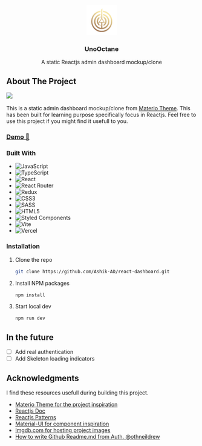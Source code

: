 <!-- PROJECT LOGO -->
<div align="center">
  <a href="https://github.com/Ashik-AD/react-dashboard">
    <img src="./src/assets/logo.png" alt="Logo" width="80" height="80">
  </a>

<h3 align="center">UnoOctane</h3>

  <p align="center">
    A static Reactjs admin dashboard mockup/clone
   
</div>

## About The Project

<img src="https://i.ibb.co/dBKzVtZ/screenshot.png" />

This is a static admin dashboard mockup/clone from <a href="https://demos.themeselection.com/materio-mui-react-nextjs-admin-template">Materio Theme</a>. This has been built for learning purpose specifically focus in Reactjs. Feel free to use this project if you might find it usefull to you.

### <a href="https://triolo.vercel.app">Demo 🚀</a>

### Built With

- ![JavaScript](https://img.shields.io/badge/javascript-%23323330.svg?style=for-the-badge&logo=javascript&logoColor=%23F7DF1E)
- ![TypeScript](https://img.shields.io/badge/typescript-%23007ACC.svg?style=for-the-badge&logo=typescript&logoColor=white)
- ![React](https://img.shields.io/badge/react-%2320232a.svg?style=for-the-badge&logo=react&logoColor=%2361DAFB)
- ![React Router](https://img.shields.io/badge/React_Router-CA4245?style=for-the-badge&logo=react-router&logoColor=white)
- ![Redux](https://img.shields.io/badge/redux-%23593d88.svg?style=for-the-badge&logo=redux&logoColor=white)
- ![CSS3](https://img.shields.io/badge/css3-%231572B6.svg?style=for-the-badge&logo=css3&logoColor=white)
- ![SASS](https://img.shields.io/badge/SASS-hotpink.svg?style=for-the-badge&logo=SASS&logoColor=white)
- ![HTML5](https://img.shields.io/badge/html5-%23E34F26.svg?style=for-the-badge&logo=html5&logoColor=white)
- ![Styled Components](https://img.shields.io/badge/styled--components-DB7093?style=for-the-badge&logo=styled-components&logoColor=white)
- ![Vite](https://img.shields.io/badge/vite-%23646CFF.svg?style=for-the-badge&logo=vite&logoColor=white)
- ![Vercel](https://img.shields.io/badge/vercel-%23000000.svg?style=for-the-badge&logo=vercel&logoColor=white)

### Installation

1. Clone the repo
   ```sh
   git clone https://github.com/Ashik-AD/react-dashboard.git
   ```
2. Install NPM packages
   ```sh
   npm install
   ```
3. Start local dev
   ```sh
   npm run dev
   ```

## In the future

- [ ] Add real authentication
- [ ] Add Skeleton loading indicators

## Acknowledgments

I find these resources usefull during building this project.

- [Materio Theme for the project inspiration](https://demos.themeselection.com/materio-mui-react-nextjs-admin-template/demo-1/dashboards/crm/)
- [Reactjs Doc](https://beta.reactjs.org/)
- [Reactjs Patterns](https://react-typescript-cheatsheet.netlify.app/)
- [Material-UI for component inspiration](https://mui.com/material-ui/)
- [Imgdb.com for hosting project images](https://imgbb.com/)
- [How to write Github Readme.md from Auth. @othneildrew](https://github.com/othneildrew/Best-README-Template)
